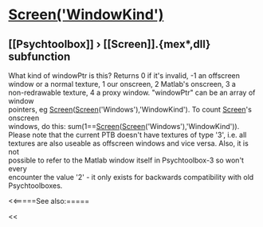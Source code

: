# [Screen('WindowKind')](Screen-WindowKind) 
## [[Psychtoolbox]] &#8250; [[Screen]].{mex*,dll} subfunction


What kind of windowPtr is this? Returns 0 if it's invalid, -1 an offscreen  
window or a normal texture, 1 our onscreen, 2 Matlab's onscreen, 3 a  
non-redrawable texture, 4 a proxy window. "windowPtr" can be an array of window  
pointers, eg [Screen](Screen)([Screen](Screen)('Windows'),'WindowKind'). To count [Screen](Screen)'s onscreen  
windows, do this: sum(1==[Screen](Screen)([Screen](Screen)('Windows'),'WindowKind')).  
Please note that the current PTB doesn't have textures of type '3', i.e. all  
textures are also useable as offscreen windows and vice versa. Also, it is not  
possible to refer to the Matlab window itself in Psychtoolbox-3 so won't every  
encounter the value '2' - it only exists for backwards compatibility with old  
Psychtoolboxes.   


<<=====See also:=====

<<